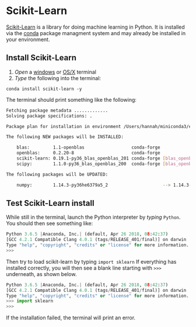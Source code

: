 # Scikit-Learn

[Scikit-Learn](http://scikit-learn.org/stable/index.html) is a library for doing machine learning in Python. It is installed via the [conda](conda.md) package managment system and may already be installed in your environment.

## Install Scikit-Learn

1. *Open* a [windows](windows_terminal.md) or [OS/X](osx_terminal.md) terminal
2. *Type* the following into the terminal:

```shell
conda install scikit-learn -y
```
The terminal should print something like the following:

```bash
Fetching package metadata .............
Solving package specifications: .

Package plan for installation in environment /Users/hannah/miniconda3/envs/installenv:

The following NEW packages will be INSTALLED:

    blas:         1.1-openblas                  conda-forge
    openblas:     0.2.20-8                      conda-forge
    scikit-learn: 0.19.1-py36_blas_openblas_201 conda-forge [blas_openblas]
    scipy:        1.1.0-py36_blas_openblas_200  conda-forge [blas_openblas]

The following packages will be UPDATED:

    numpy:        1.14.3-py36he6379a5_2                     --> 1.14.3-py36_blas_openblas_200 conda-forge [blas_openblas]
```
## Test Scikit-Learn  install

While still in the terminal, launch the Python interpreter by *typing* `Python`. You should then see something like:
```python
Python 3.6.5 |Anaconda, Inc.| (default, Apr 26 2018, 08:42:37) 
[GCC 4.2.1 Compatible Clang 4.0.1 (tags/RELEASE_401/final)] on darwin
Type "help", "copyright", "credits" or "license" for more information.
>>> 
```

Then try to load scikit-learn by typing `import sklearn` If everything has installed correctly, you will then see a blank line starting with `>>>` underneath, as shown below. 
```python
Python 3.6.5 |Anaconda, Inc.| (default, Apr 26 2018, 08:42:37) 
[GCC 4.2.1 Compatible Clang 4.0.1 (tags/RELEASE_401/final)] on darwin
Type "help", "copyright", "credits" or "license" for more information.
>>> import sklearn
>>> 
```

If the installation failed, the terminal will print an error. 
